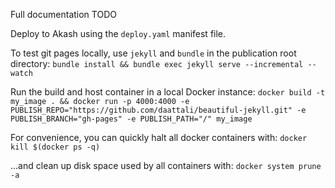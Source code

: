 Full documentation TODO

Deploy to Akash using the `deploy.yaml` manifest file.

To test git pages locally, use `jekyll` and `bundle` in the publication root directory:
```bundle install && bundle exec jekyll serve --incremental --watch```

Run the build and host container in a local Docker instance:
```docker build -t my_image . && docker run -p 4000:4000 -e PUBLISH_REPO="https://github.com/daattali/beautiful-jekyll.git" -e PUBLISH_BRANCH="gh-pages" -e PUBLISH_PATH="/" my_image```

For convenience, you can quickly halt all docker containers with:
```docker kill $(docker ps -q)```

...and clean up disk space used by all containers with:
```docker system prune -a```
